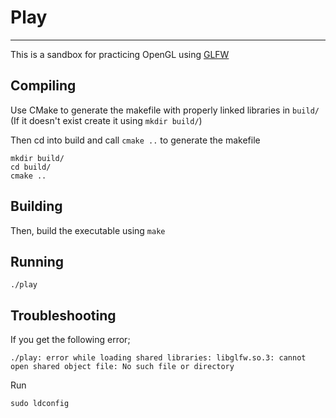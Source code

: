 # Play
---
This is a sandbox for practicing OpenGL using [GLFW](www.glfw.org)



## Compiling

Use CMake to generate the makefile with properly linked libraries in `build/` (If it doesn't exist create it using `mkdir build/`)

Then cd into build and call `cmake ..` to generate the makefile

    mkdir build/
    cd build/
    cmake ..

## Building
Then, build the executable using `make`


## Running
    ./play


## Troubleshooting

If you get the following error;

    ./play: error while loading shared libraries: libglfw.so.3: cannot open shared object file: No such file or directory

Run

    sudo ldconfig
